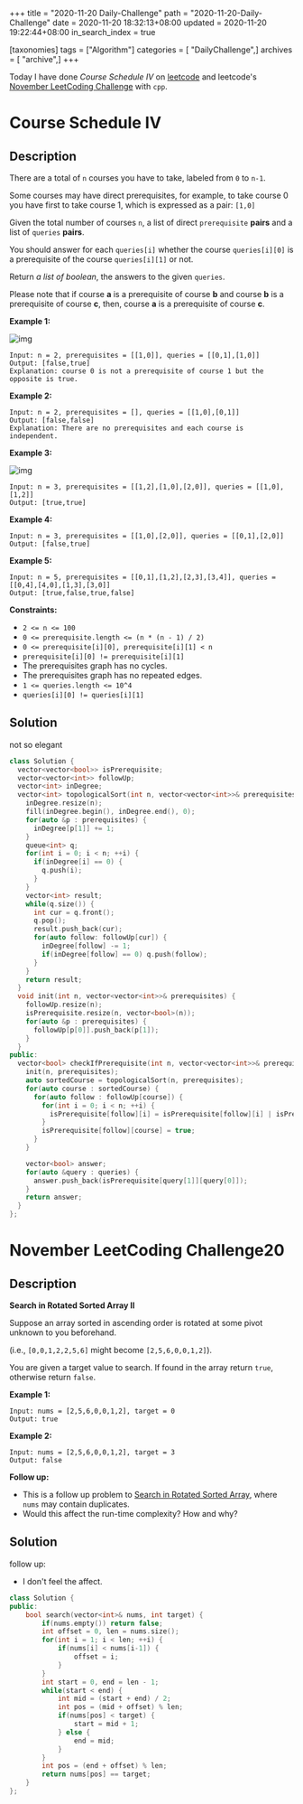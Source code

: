 +++
title = "2020-11-20 Daily-Challenge"
path = "2020-11-20-Daily-Challenge"
date = 2020-11-20 18:32:13+08:00
updated = 2020-11-20 19:22:44+08:00
in_search_index = true

[taxonomies]
tags = ["Algorithm"]
categories = [ "DailyChallenge",]
archives = [ "archive",]
+++

Today I have done *Course Schedule IV* on [leetcode](https://leetcode.com/problems/course-schedule-iv/) and leetcode's [November LeetCoding Challenge](https://leetcode.com/explore/challenge/card/november-leetcoding-challenge/566/week-3-november-15th-november-21st/3537/) with `cpp`.

<!-- more -->

# Course Schedule IV

## Description

There are a total of `n` courses you have to take, labeled from `0` to `n-1`.

Some courses may have direct prerequisites, for example, to take course 0 you have first to take course 1, which is expressed as a pair: `[1,0]`

Given the total number of courses `n`, a list of direct `prerequisite` **pairs** and a list of `queries` **pairs**.

You should answer for each `queries[i]` whether the course `queries[i][0]` is a prerequisite of the course `queries[i][1]` or not.

Return *a list of boolean*, the answers to the given `queries`.

Please note that if course **a** is a prerequisite of course **b** and course **b** is a prerequisite of course **c**, then, course **a** is a prerequisite of course **c**.

**Example 1:**

![img](https://assets.leetcode.com/uploads/2020/04/17/graph.png)

```
Input: n = 2, prerequisites = [[1,0]], queries = [[0,1],[1,0]]
Output: [false,true]
Explanation: course 0 is not a prerequisite of course 1 but the opposite is true.
```

**Example 2:**

```
Input: n = 2, prerequisites = [], queries = [[1,0],[0,1]]
Output: [false,false]
Explanation: There are no prerequisites and each course is independent.
```

**Example 3:**

![img](https://assets.leetcode.com/uploads/2020/04/17/graph-1.png)

```
Input: n = 3, prerequisites = [[1,2],[1,0],[2,0]], queries = [[1,0],[1,2]]
Output: [true,true]
```

**Example 4:**

```
Input: n = 3, prerequisites = [[1,0],[2,0]], queries = [[0,1],[2,0]]
Output: [false,true]
```

**Example 5:**

```
Input: n = 5, prerequisites = [[0,1],[1,2],[2,3],[3,4]], queries = [[0,4],[4,0],[1,3],[3,0]]
Output: [true,false,true,false]
```

**Constraints:**

- `2 <= n <= 100`
- `0 <= prerequisite.length <= (n * (n - 1) / 2)`
- `0 <= prerequisite[i][0], prerequisite[i][1] < n`
- `prerequisite[i][0] != prerequisite[i][1]`
- The prerequisites graph has no cycles.
- The prerequisites graph has no repeated edges.
- `1 <= queries.length <= 10^4`
- `queries[i][0] != queries[i][1]`

## Solution

not so elegant

``` cpp
class Solution {
  vector<vector<bool>> isPrerequisite;
  vector<vector<int>> followUp;
  vector<int> inDegree;
  vector<int> topologicalSort(int n, vector<vector<int>>& prerequisites) {
    inDegree.resize(n);
    fill(inDegree.begin(), inDegree.end(), 0);
    for(auto &p : prerequisites) {
      inDegree[p[1]] += 1;
    }
    queue<int> q;
    for(int i = 0; i < n; ++i) {
      if(inDegree[i] == 0) {
        q.push(i);
      }
    }
    vector<int> result;
    while(q.size()) {
      int cur = q.front();
      q.pop();
      result.push_back(cur);
      for(auto follow: followUp[cur]) {
        inDegree[follow] -= 1;
        if(inDegree[follow] == 0) q.push(follow);
      }
    }
    return result;
  }
  void init(int n, vector<vector<int>>& prerequisites) {
    followUp.resize(n);
    isPrerequisite.resize(n, vector<bool>(n));
    for(auto &p : prerequisites) {
      followUp[p[0]].push_back(p[1]);
    }
  }
public:
  vector<bool> checkIfPrerequisite(int n, vector<vector<int>>& prerequisites, vector<vector<int>>& queries) {
    init(n, prerequisites);
    auto sortedCourse = topologicalSort(n, prerequisites);
    for(auto course : sortedCourse) {
      for(auto follow : followUp[course]) {
        for(int i = 0; i < n; ++i) {
          isPrerequisite[follow][i] = isPrerequisite[follow][i] | isPrerequisite[course][i];
        }
        isPrerequisite[follow][course] = true;
      }
    }

    vector<bool> answer;
    for(auto &query : queries) {
      answer.push_back(isPrerequisite[query[1]][query[0]]);
    }
    return answer;
  }
};
```

# November LeetCoding Challenge20

## Description

**Search in Rotated Sorted Array II**

Suppose an array sorted in ascending order is rotated at some pivot unknown to you beforehand.

(i.e., `[0,0,1,2,2,5,6]` might become `[2,5,6,0,0,1,2]`).

You are given a target value to search. If found in the array return `true`, otherwise return `false`.

**Example 1:**

```
Input: nums = [2,5,6,0,0,1,2], target = 0
Output: true
```

**Example 2:**

```
Input: nums = [2,5,6,0,0,1,2], target = 3
Output: false
```

**Follow up:**

- This is a follow up problem to [Search in Rotated Sorted Array](https://leetcode.com/problems/search-in-rotated-sorted-array/description/), where `nums` may contain duplicates.
- Would this affect the run-time complexity? How and why?

## Solution

follow up:

- I don't feel the affect.

``` cpp
class Solution {
public:
    bool search(vector<int>& nums, int target) {
        if(nums.empty()) return false;
        int offset = 0, len = nums.size();
        for(int i = 1; i < len; ++i) {
            if(nums[i] < nums[i-1]) {
                offset = i;
            }
        }
        int start = 0, end = len - 1;
        while(start < end) {
            int mid = (start + end) / 2;
            int pos = (mid + offset) % len;
            if(nums[pos] < target) {
                start = mid + 1;
            } else {
                end = mid;
            }
        }
        int pos = (end + offset) % len;
        return nums[pos] == target;
    }
};
```
